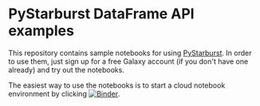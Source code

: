 # PyStarburst DataFrame API examples

This repository contains sample notebooks for using [PyStarburst](https://docs.starburst.io/starburst-galaxy/python/pystarburst.html). In order to use them,
just sign up for a free Galaxy account (if you don't have one already) and try
out the notebooks.

The easiest way to use the notebooks is to start a cloud notebook environment by clicking
[![Binder](https://mybinder.org/badge_logo.svg)](https://mybinder.org/v2/gh/starburstdata/pystarburst-examples/HEAD).
